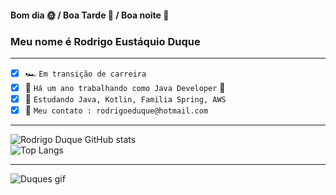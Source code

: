 
#### Bom dia 🌞 / Boa Tarde 🌄 / Boa noite 🌃
### Meu nome é Rodrigo Eustáquio Duque
___
 - [x] 🏎 `Em transição de carreira`
 - [x] 🔭 `Há um ano trabalhando como Java Developer` 🍊
 - [x]  📖 `Estudando Java, Kotlin, Familia Spring, AWS`
 - [x] 💬 `Meu contato : rodrigoeduque@hotmail.com`
____
![Rodrigo Duque GitHub stats](https://github-readme-stats.vercel.app/api?username=rodrigoeduque&show_icons=true&theme=cobalt&count_private=true)
<br>
![Top Langs](https://github-readme-stats.vercel.app/api/top-langs/?username=rodrigoeduque&show_icons=true&theme=cobalt&count_private=true)
 _______
 ![Duques gif](https://blog.bsource.com.br/assets/img/Tutorial.gif)
